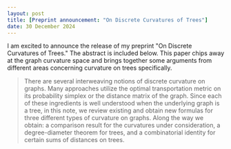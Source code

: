```yaml
---
layout: post
title: [Preprint announcement: "On Discrete Curvatures of Trees"]
date: 30 December 2024
---
```


I am excited to announce the release of my preprint "On Discrete Curvatures of Trees." The abstract is included below. This paper chips away at the graph curvature space and brings together some arguments from different areas concerning curvature on trees specifically.

> There are several interweaving notions of discrete curvature on graphs. Many approaches utilize the optimal transportation metric on its probability simplex or the distance matrix of the graph. Since each of these ingredients is well understood when the underlying graph is a tree, in this note, we review existing and obtain new formulas for three different types of curvature on graphs. Along the way we obtain: a comparison result for the curvatures under consideration, a degree-diameter theorem for trees, and a combinatorial identity for certain sums of distances on trees.